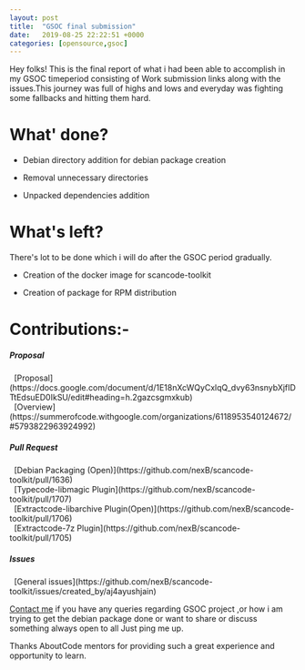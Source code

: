 ```yaml
---
layout: post
title:  "GSOC final submission"
date:   2019-08-25 22:22:51 +0000
categories: [opensource,gsoc]  
---
```


Hey folks! 
This is the final report of what i had been able to accomplish in my  GSOC timeperiod consisting of Work submission links along with the issues.This journey was full of highs and lows and everyday was fighting some fallbacks and hitting them hard.

# What' done?

* Debian directory addition for debian package creation

* Removal unnecessary directories

* Unpacked dependencies addition 


# What's left?

There's lot to be done which i will do after the GSOC period gradually.

* Creation of the docker image for scancode-toolkit

* Creation of package for RPM distribution

# Contributions:-	
	
<h5>Proposal</h5>
&nbsp;&nbsp;[Proposal](https://docs.google.com/document/d/1E18nXcWQyCxlqQ_dvy63nsnybXjfIDTtEdsuED0IkSU/edit#heading=h.2gazcsgmxkub)
<br>&nbsp;&nbsp;[Overview](https://summerofcode.withgoogle.com/organizations/6118953540124672/#5793822963924992)

<h5>Pull Request</h5> 
&nbsp;&nbsp;[Debian Packaging (Open)](https://github.com/nexB/scancode-toolkit/pull/1636)
<br>&nbsp;&nbsp;[Typecode-libmagic Plugin](https://github.com/nexB/scancode-toolkit/pull/1707)
<br>&nbsp;&nbsp;[Extractcode-libarchive Plugin(Open)](https://github.com/nexB/scancode-toolkit/pull/1706)
<br>&nbsp;&nbsp;[Extractcode-7z Plugin](https://github.com/nexB/scancode-toolkit/pull/1705)	

<h5>Issues</h5>
&nbsp;&nbsp;[General issues](https://github.com/nexB/scancode-toolkit/issues/created_by/aj4ayushjain)

	


[Contact me](mailto:aj4ayushjain@gmail.com) if you have any queries regarding GSOC project ,or how i am trying to get the  debian package done  or want to share or discuss something always open to all Just ping me up.

Thanks AboutCode mentors for providing such a great experience and opportunity to  learn.


